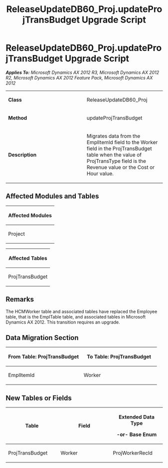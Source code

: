 ﻿---
title: ReleaseUpdateDB60_Proj.updateProjTransBudget Upgrade Script
TOCTitle: ReleaseUpdateDB60_Proj.updateProjTransBudget Upgrade Script
ms:assetid: 07d672c5-dce1-cc99-f1d9-ae9ba489a557
ms:mtpsurl: https://msdn.microsoft.com/en-us/library/JJ684767(v=AX.60)
ms:contentKeyID: 49706463
ms.date: 05/18/2015
mtps_version: v=AX.60
---

# ReleaseUpdateDB60\_Proj.updateProjTransBudget Upgrade Script 


_**Applies To:** Microsoft Dynamics AX 2012 R3, Microsoft Dynamics AX 2012 R2, Microsoft Dynamics AX 2012 Feature Pack, Microsoft Dynamics AX 2012_

<table>
<colgroup>
<col style="width: 50%" />
<col style="width: 50%" />
</colgroup>
<tbody>
<tr class="odd">
<td><p><strong>Class</strong></p></td>
<td><p>ReleaseUpdateDB60_Proj</p></td>
</tr>
<tr class="even">
<td><p><strong>Method</strong></p></td>
<td><p>updateProjTransBudget</p></td>
</tr>
<tr class="odd">
<td><p><strong>Description</strong></p></td>
<td><p>Migrates data from the EmplItemId field to the Worker field in the ProjTransBudget table when the value of ProjTransType field is the Revenue value or the Cost or Hour value.</p></td>
</tr>
</tbody>
</table>


## Affected Modules and Tables

<table>
<colgroup>
<col style="width: 100%" />
</colgroup>
<thead>
<tr class="header">
<th><p>Affected Modules</p></th>
</tr>
</thead>
<tbody>
<tr class="odd">
<td><p>Project</p></td>
</tr>
</tbody>
</table>


<table>
<colgroup>
<col style="width: 100%" />
</colgroup>
<thead>
<tr class="header">
<th><p>Affected Tables</p></th>
</tr>
</thead>
<tbody>
<tr class="odd">
<td><p>ProjTransBudget</p></td>
</tr>
</tbody>
</table>


## Remarks

The HCMWorker table and associated tables have replaced the Employee table, that is the EmplTable table, and associated tables in Microsoft Dynamics AX 2012. This transition requires an upgrade.

## Data Migration Section

<table>
<colgroup>
<col style="width: 50%" />
<col style="width: 50%" />
</colgroup>
<thead>
<tr class="header">
<th><p>From Table: ProjTransBudget</p></th>
<th><p>To Table: ProjTransBudget</p></th>
</tr>
</thead>
<tbody>
<tr class="odd">
<td><p>EmplItemId</p></td>
<td><p>Worker</p></td>
</tr>
</tbody>
</table>


## New Tables or Fields

<table>
<colgroup>
<col style="width: 33%" />
<col style="width: 33%" />
<col style="width: 33%" />
</colgroup>
<thead>
<tr class="header">
<th><p>Table</p></th>
<th><p>Field</p></th>
<th><p>Extended Data Type</p>
<p>-or- Base Enum</p></th>
</tr>
</thead>
<tbody>
<tr class="odd">
<td><p>ProjTransBudget</p></td>
<td><p>Worker</p></td>
<td><p>ProjWorkerRecId</p></td>
</tr>
</tbody>
</table>

  


